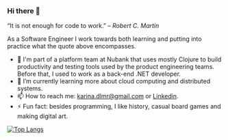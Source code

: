 ### Hi there 👋

“It is not enough for code to work.”
– _Robert C. Martin_

As a Software Engineer I work towards both learning and putting into practice what the quote above encompasses.

- 🔭 I'm part of a platform team at Nubank that uses mostly Clojure to build productivity and testing tools used by the product engineering teams. Before that, I used to work as a back-end .NET developer.
- 🌱 I’m currently learning more about cloud computing and distributed systems.
- 📫 How to reach me: karina.dlmr@gmail.com or [Linkedin](https://www.linkedin.com/in/karina-dalarmelina-moreira-390230117/).
- ⚡ Fun fact: besides programming, I like history, casual board games and making digital art.

[![Top Langs](https://github-readme-stats.vercel.app/api/top-langs/?username=kdmoreira&layout=compact&exclude_repo=data-science-alura&langs_count=8)](https://github.com/anuraghazra/github-readme-stats)

<!--
**kdmoreira/kdmoreira** is a ✨ _special_ ✨ repository because its `README.md` (this file) appears on your GitHub profile.

Here are some ideas to get you started:

- 🔭 I’m currently working on...
- 🌱 I’m currently learning...
- 👯 I’m looking to collaborate on ...
- 🤔 I’m looking for help with ...
- 💬 Ask me about ...
- 📫 How to reach me:
- 😄 Pronouns:
- ⚡ Fun fact:
-->
